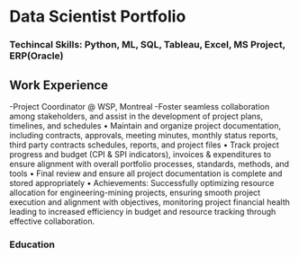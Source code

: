 # Data Scientist Portfolio
### Techincal Skills: Python, ML, SQL, Tableau, Excel, MS Project, ERP(Oracle) 
## Work Experience
-Project Coordinator @ WSP, Montreal 
 -Foster seamless collaboration among stakeholders, and assist in the development of project plans, timelines, and schedules
•	Maintain and organize project documentation, including contracts, approvals, meeting minutes, monthly status reports, third party contracts schedules, reports, and project files
•	Track project progress and budget (CPI & SPI indicators), invoices & expenditures to ensure alignment with overall portfolio processes, standards, methods, and tools
•	Final review and ensure all project documentation is complete and stored appropriately
• Achievements: Successfully optimizing resource allocation for engineering-mining projects, ensuring smooth project execution and alignment with objectives, monitoring project financial health leading to increased efficiency in budget and resource tracking through effective collaboration. 

### Education




